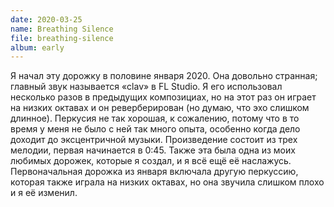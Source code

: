 ```yaml
---
date: 2020-03-25
name: Breathing Silence
file: breathing-silence
album: early
---
```


Я начал эту дорожку в половине января 2020. Она довольно странная; главный звук называется «clav» в FL Studio. Я его использовал несколько разов в предыдущих композициах, но на этот раз он играет на низких октавах и он реверберирован (но думаю, что эхо слишком длинное). Перкусия не так хорошая, к сожалению, потому что в то время у меня не было с ней так много опыта, особенно когда дело доходит до эксцентричной музыки. Произведение состоит из трех мелодии, первая начинается в 0:45. Также эта была одна из моих любимых дорожек, которые я создал, и я всё ещё её наслажусь. Первоначальная дорожка из января включала другую перкуссию, которая также играла на низких октавах, но она звучила слишком плохо и я её изменил.
